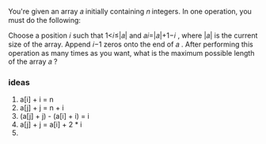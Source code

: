 You're given an array 𝑎
 initially containing 𝑛
 integers. In one operation, you must do the following:

Choose a position 𝑖
 such that 1<𝑖≤|𝑎|
 and 𝑎𝑖=|𝑎|+1−𝑖
, where |𝑎|
 is the current size of the array.
Append 𝑖−1
 zeros onto the end of 𝑎
.
After performing this operation as many times as you want, what is the maximum possible length of the array 𝑎
?

### ideas
1. a[i] + i = n
2. a[j] + j = n + i
3. (a[j] + j) - (a[i] + i) = i
4. a[j] + j = a[i] + 2 * i
5. 